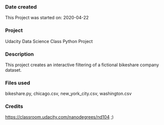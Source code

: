 ### Date created
This Project was started on:
2020-04-22
### Project
 Udacity Data Science Class Python Project

### Description
This project creates an interactive filtering of a fictional bikeshare company
dataset.

### Files used
bikeshare.py, chicago.csv, new_york_city.csv, washington.csv

### Credits
https://classroom.udacity.com/nanodegrees/nd104 ;)
